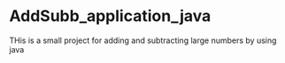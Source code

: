 # AddSubb_application_java
THis is a small project for adding and subtracting large 
numbers by using java
